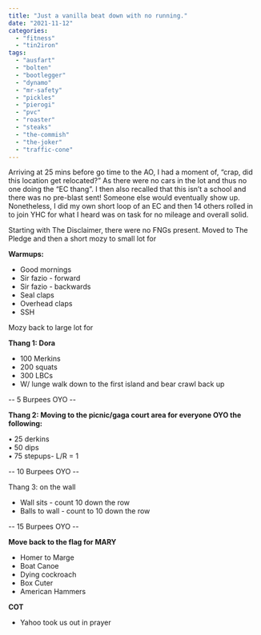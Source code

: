 ```yaml
---
title: "Just a vanilla beat down with no running."
date: "2021-11-12"
categories: 
  - "fitness"
  - "tin2iron"
tags: 
  - "ausfart"
  - "bolten"
  - "bootlegger"
  - "dynamo"
  - "mr-safety"
  - "pickles"
  - "pierogi"
  - "pvc"
  - "roaster"
  - "steaks"
  - "the-commish"
  - "the-joker"
  - "traffic-cone"
---
```


Arriving at 25 mins before go time to the AO, I had a moment of, “crap, did this location get relocated?” As there were no cars in the lot and thus no one doing the “EC thang”. I then also recalled that this isn’t a school and there was no pre-blast sent! Someone else would eventually show up. Nonetheless, I did my own short loop of an EC and then 14 others rolled in to join YHC for what I heard was on task for no mileage and overall solid.

Starting with The Disclaimer, there were no FNGs present. Moved to The Pledge and then a short mozy to small lot for

**Warmups:**

- Good mornings
- Sir fazio - forward
- Sir fazio - backwards
- Seal claps
- Overhead claps
- SSH

Mozy back to large lot for

**Thang 1: Dora**

- 100 Merkins
- 200 squats
- 300 LBCs
- W/ lunge walk down to the first island and bear crawl back up

\-- 5 Burpees OYO --

**Thang 2: Moving to the picnic/gaga court area for everyone OYO the following:**

• 25 derkins  
• 50 dips  
• 75 stepups- L/R = 1

\-- 10 Burpees OYO --

Thang 3: on the wall

- Wall sits - count 10 down the row
- Balls to wall - count to 10 down the row

\-- 15 Burpees OYO --

**Move back to the flag for MARY**

- Homer to Marge
- Boat Canoe
- Dying cockroach
- Box Cuter
- American Hammers

**COT**

- Yahoo took us out in prayer
